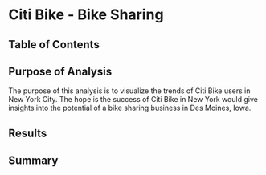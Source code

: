 # Citi Bike - Bike Sharing

## Table of Contents

## Purpose of Analysis

The purpose of this analysis is to visualize the trends of Citi Bike users in New York City. The hope is the success of Citi Bike in New York would give insights into the potential of a bike sharing business in Des Moines, Iowa. 

## Results


## Summary